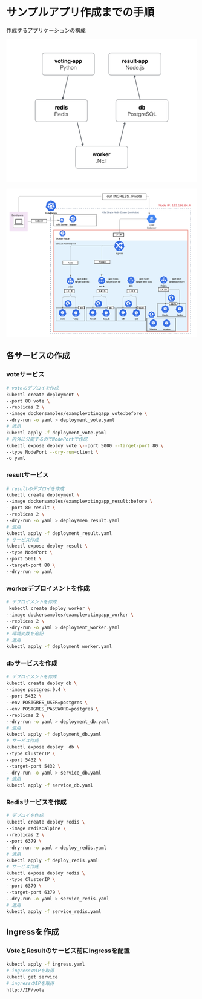 # サンプルアプリ作成までの手順

作成するアプリケーションの構成

![サービス構成図](architecture.png)

![サービス構成図](./voting_app_k8s_architecture.png)

## 各サービスの作成

### voteサービス

```bash
# voteのデプロイを作成
kubectl create deployment \
--port 80 vote \
--replicas 2 \
--image dockersamples/examplevotingapp_vote:before \
--dry-run -o yaml > deployment_vote.yaml
# 適用
kubectl apply -f deployment_vote.yaml
# 内外に公開するのでNodePortで作成
kubectl expose deploy vote \--port 5000 --target-port 80 \
--type NodePort --dry-run=client \
-o yaml
```

### resultサービス

```bash
# resultのデプロイを作成
kubectl create deployment \
--image dockersamples/examplevotingapp_result:before \
--port 80 result \
--replicas 2 \
--dry-run -o yaml > deployemen_result.yaml
# 適用
kubectl apply -f deployment_result.yaml
# サービス作成
kubectl expose deploy result \ 
--type NodePort \
--port 5001 \
--target-port 80 \
--dry-run -o yaml
```

### workerデプロイメントを作成

```bash
# デプロイメントを作成
 kubectl create deploy worker \ 
--image dockersamples/examplevotingapp_worker \
--replicas 2 \
--dry-run -o yaml > deployment_worker.yaml
# 環境変数を追記
# 適用
kubectl apply -f deployment_worker.yaml
```

### dbサービスを作成

```bash
# デプロイメントを作成
kubectl create deploy db \
--image postgres:9.4 \
--port 5432 \
--env POSTGRES_USER=postgres \
--env POSTGRES_PASSWORD=postgres \
--replicas 2 \
--dry-run -o yaml > deployment_db.yaml
# 適用
kubectl apply -f deployment_db.yaml
# サービス作成
kubectl expose deploy  db \
--type ClusterIP \
--port 5432 \
--target-port 5432 \
--dry-run -o yaml > service_db.yaml
# 適用
kubectl apply -f service_db.yaml
```

### Redisサービスを作成

```bash
# デプロイを作成
kubectl create deploy redis \
--image redis:alpine \
--replicas 2 \
--port 6379 \
--dry-run -o yaml > deploy_redis.yaml
# 適用
kubectl apply -f deploy_redis.yaml
# サービス作成
kubectl expose deploy redis \
--type ClusterIP \
--port 6379 \
--target-port 6379 \
--dry-run -o yaml > service_redis.yaml
# 適用
kubectl apply -f service_redis.yaml
```

## Ingressを作成

### VoteとResultのサービス前にIngressを配置

```bash
kubectl apply -f ingress.yaml
# ingressのIPを取得
kubectl get service 
# ingressのIPを取得
http://IP/vote
```

